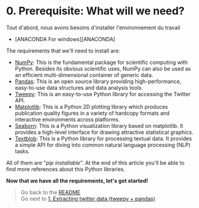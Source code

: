 # 0. Prerequisite: What will we need?

Tout d'abord, nous avons besoins d'installer l'environnement du travail 
* [ANACONDA For windows][ANACONDA] 

The requirements that we'll need to install are:
* [NumPy](http://www.numpy.org/): This is the fundamental package for scientific computing with Python. Besides its obvious scientific uses, NumPy can also be used as an efficient multi-dimensional container of generic data.
* [Pandas](http://pandas.pydata.org/): This is an open source library providing high-performance, easy-to-use data structures and data analysis tools.
* [Tweepy](http://www.tweepy.org/): This is an easy-to-use Python library for accessing the Twitter API.
* [Matplotlib](http://matplotlib.org/): This is a Python 2D plotting library which produces publication quality figures in a variety of hardcopy formats and interactive environments across platforms.
* [Seaborn](https://seaborn.pydata.org/): This is a Python visualization library based on matplotlib. It provides a high-level interface for drawing attractive statistical graphics.
* [Textblob](https://textblob.readthedocs.io/): This is a Python library for processing textual data. It provides a simple API for diving into common natural language processing (NLP) tasks.

All of them are "*pip installable*". At the end of this article you'll be able to find more references about this Python libraries.

**Now that we have all the requirements, let's get started!**

> Go back to the [README](https://github.com/RodolfoFerro/pandas_twitter/blob/master/README.md)<br>
> Go next to [1. Extracting twitter data (tweepy + pandas)](https://github.com/RodolfoFerro/pandas_twitter/blob/master/01-extracting-data.md)<br>
